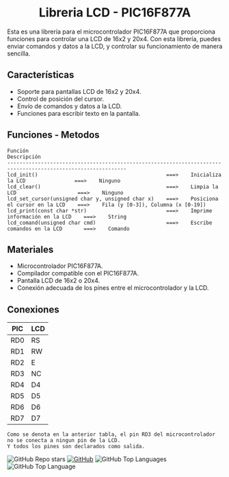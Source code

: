<h1 align="center">Libreria LCD - PIC16F877A</h1>

Esta es una librería para el microcontrolador PIC16F877A que proporciona funciones para controlar una LCD de 16x2 y 20x4. Con esta librería, puedes enviar comandos y datos a la LCD, y controlar su funcionamiento de manera sencilla.

## Características

- Soporte para pantallas LCD de 16x2 y 20x4.
- Control de posición del cursor.
- Envío de comandos y datos a la LCD.
- Funciones para escribir texto en la pantalla.

## Funciones - Metodos

```
Función                                                     Descripción                          
-------------------------------------------------------------------------------------------------------------
lcd_init()                                          ===>    Inicializa la LCD                ===>    Ninguno
lcd_clear()                                         ===>    Limpia la LCD                    ===>    Ninguno
lcd_set_cursor(unsigned char y, unsigned char x)    ===>    Posiciona el cursor en la LCD    ===>    Fila (y [0-3]), Columna (x [0-19])
lcd_print(const char *str)                          ===>    Imprime información en la LCD    ===>    String
lcd_comand(unsigned char cmd)                       ===>    Escribe comandos en la LCD       ===>    Comando
```

## Materiales

- Microcontrolador PIC16F877A.
- Compilador compatible con el PIC16F877A.
- Pantalla LCD de 16x2 o 20x4.
- Conexión adecuada de los pines entre el microcontrolador y la LCD.

## Conexiones

| PIC | LCD |
| --- | ----------- |
| RD0 | RS |
| RD1 | RW |
| RD2 | E |
| RD3 | NC|
| RD4 | D4 |
| RD5 | D5 |
| RD6 | D6 |
| RD7 | D7 |

```
Como se denota en la anterior tabla, el pin RD3 del microcontrolador no se conecta a ningun pin de la LCD.
Y todos los pines son declarados como salida.
```

![GitHub Repo stars](https://img.shields.io/github/stars/ycanas/LCD-PIC16F877A?color=004ef6&style=for-the-badge&labelColor=101010)
[![GitHub](https://img.shields.io/badge/GitHub-ycanas-14a1f0?style=for-the-badge&logo=github&logoColor=white&labelColor=101010&color=ccd300)](https://github.com/ycanas)
![GitHub Top Languages](https://img.shields.io/github/languages/count/ycanas/LCD-PIC16F877A?style=for-the-badge&labelColor=101010&color=e50000)
![GitHub Top Language](https://img.shields.io/github/languages/top/ycanas/LCD-PIC16F877A?color=b4008e&style=for-the-badge&labelColor=101010)
